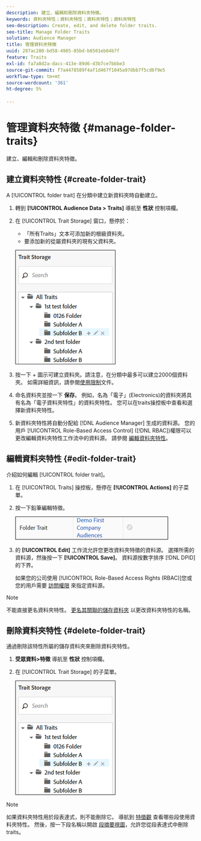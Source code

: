 ```yaml
---
description: 建立、編輯和刪除資料夾特徵。
keywords: 資料夾特性；資料夾特性；資料夾特性；資料夾特性
seo-description: Create, edit, and delete folder traits.
seo-title: Manage Folder Traits
solution: Audience Manager
title: 管理資料夾特徵
uuid: 287ac280-bd58-4985-85bd-b6501eb64b7f
feature: Traits
exl-id: fa7a8d2a-dacc-413e-89d6-d3b7ce7bbbe3
source-git-commit: f7a4478589f4af1d467f1045a97dbb7f5cd6f9e5
workflow-type: tm+mt
source-wordcount: '361'
ht-degree: 5%

---
```


# 管理資料夾特徵 {#manage-folder-traits}

建立、編輯和刪除資料夾特徵。

## 建立資料夾特性 {#create-folder-trait}

A [!UICONTROL folder trait] 在分類中建立新資料夾時自動建立。

<!-- create-folder-trait.xml -->

1. 轉到 **[!UICONTROL Audience Data > Traits]** 導航至 **性狀** 控制項欄。
1. 在 [!UICONTROL Trait Storage] 窗口，懸停於：

   * 「所有Traits」文本可添加新的根級資料夾。
   * 要添加新的從屬資料夾的現有父資料夾。

   ![](assets/folder_traits_create.PNG)

1. 按一下 + 圖示可建立資料夾。請注意，在分類中最多可以建立2000個資料夾。 如需詳細資訊，請參閱[使用限制](../../features/administration/usage-limits.md)文件。
1. 命名資料夾並按一下 **保存**。 例如，名為「電子」(Electronics)的資料夾將具有名為「電子資料夾特性」的資料夾特性。 您可以在traits操控板中查看和選擇新資料夾特性。
1. 新資料夾特性將自動分配給 [!DNL Audience Manager] 生成的資料源。 您的用戶 [!UICONTROL Role-Based Access Control] ([!DNL RBAC])權限可以更改編輯資料夾特性工作流中的資料源。 請參閱 [編輯資料夾特性](../../features/traits/manage-folder-traits.md#edit-folder-trait)。

## 編輯資料夾特性 {#edit-folder-trait}

介紹如何編輯 [!UICONTROL folder trait]。

<!-- edit-folder-trait.xml -->

1. 在 [!UICONTROL Traits] 操控板，懸停在 **[!UICONTROL Actions]** 的子菜單。
1. 按一下鉛筆編輯特徵。

   ![](assets/folder_traits_edit_border.png)

1. 的 **[!UICONTROL Edit]** 工作流允許您更改資料夾特徵的資料源。 選擇所需的資料源，然後按一下 **[!UICONTROL Save]**。 資料源按數字排序 [!DNL DPID]的下界。

   如果您的公司使用 [!UICONTROL Role-Based Access Rights (RBAC)]您或您的用戶需要 [訪問權限](../../features/traits/about-folder-traits.md#role-based-access-controls) 來指定資料源。

>[!NOTE]
>
>不能直接更名資料夾特性。 [更名其關聯的儲存資料夾](../../features/traits/trait-storage.md#rename-delete-trait-storage-folder) 以更改資料夾特性的名稱。

## 刪除資料夾特性 {#delete-folder-trait}

通過刪除該特性所屬的儲存資料夾來刪除資料夾特性。

<!-- delete-folder-trait.xml -->

1. **受眾資料>特徵** 導航至 **性狀** 控制項欄。
1. 在 [!UICONTROL Trait Storage] 的子菜單。

   ![步驟結果](assets/folder_traits_create.PNG)

>[!NOTE]
>
>如果資料夾特性用於段表達式，則不能刪除它。 導航到 [特徵觀](../../features/traits/trait-details-page.md) 查看哪些段使用資料夾特性。 然後，按一下段名稱以開啟 [段摘要視圖](../../features/segments/segment-summary-view.md)，允許您從段表達式中刪除traits。
